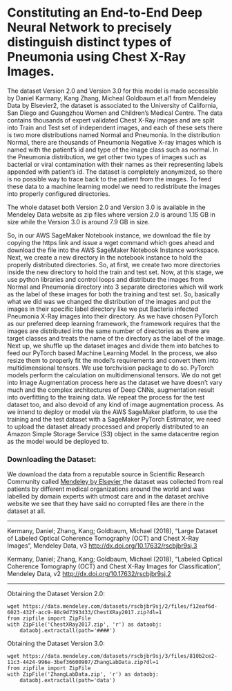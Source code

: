 # Constituting an End-to-End Deep Neural Network to precisely distinguish distinct types of Pneumonia using Chest X-Ray Images.

The dataset Version 2.0 and Version 3.0 for this model is made accessible by Daniel Karmany, Kang Zhang, Micheal Goldbaum et.al1 from Mendeley Data by Elsevier2, the dataset is associated to the University of California, San Diego and Guangzhou Women and Children’s Medical Centre. The data contains thousands of expert validated Chest X-Ray images and are split into Train and Test set of independent images, and each of these sets there is two more distributions named Normal and Pneumonia. In the distribution Normal, there are thousands of Pneumonia Negative X-ray images which is named with the patient’s id and type of the image class such as normal. In the Pneumonia distribution, we get other two types of images such as bacterial or viral contamination with their names as their representing labels appended with patient’s id. The dataset is completely anonymized, so there is no possible way to trace back to the patient from the images. To feed these data to a machine learning model we need to redistribute the images into properly configured directories. 

The whole dataset both Version 2.0 and Version 3.0 is available in the Mendeley Data website as zip files where version 2.0 is around 1.15 GB in size while the Version 3.0 is around 7.9 GB in size. 

So, in our AWS SageMaker Notebook instance, we download the file by copying the https link and issue a wget command which goes ahead and download the file into the AWS SageMaker Notebook Instance workspace. Next, we create a new directory in the notebook instance to hold the properly distributed directories. So, at first, we create two more directories inside the new directory to hold the train and test set. Now, at this stage, we use python libraries and control loops and distribute the images from Normal and Pneumonia directory into 3 separate directories which will work as the label of these images for both the training and test set. So, basically what we did was we changed the distribution of the images and put the images in their specific label directory like we put Bacteria infected Pneumonia X-Ray images into their directory. As we have chosen PyTorch as our preferred deep learning framework, the framework requires that the images are distributed into the same number of directories as there are target classes and treats the name of the directory as the label of the image. Next up, we shuffle up the dataset images and divide them into batches to feed our PyTorch based Machine Learning Model. In the process, we also resize them to properly fit the model’s requirements and convert them into multidimensional tensors. We use torchvision package to do so. PyTorch models perform the calculation on multidimensional tensors. We do not get into Image Augmentation process here as the dataset we have doesn’t vary much and the complex architectures of Deep CNNs, augmentation result into overfitting to the training data. We repeat the process for the test dataset too, and also devoid of any kind of image augmentation process. As we intend to deploy or model via the AWS SageMaker platform, to use the training and the test dataset with a SageMaker PyTorch Estimator, we need to upload the dataset already processed and properly distributed to an Amazon Simple Storage Service (S3) object in the same datacentre region as the model would be deployed to. 

### Downloading the Dataset:
We download the data from a reputable source in Scientific Research Community called [Mendeley by Elsevier ]('https://mendeley.com') the dataset was collected from real patients by different medical organizations around the world and was labelled by domain experts with utmost care and in the dataset archive website we see that they have said no corrupted files are there in the dataset at all. 
<hr> </hr>
<p>
Kermany, Daniel; Zhang, Kang; Goldbaum, Michael (2018), “Large Dataset of Labeled Optical Coherence Tomography (OCT) and Chest X-Ray Images”, Mendeley Data, v3
<a href="http://dx.doi.org/10.17632/rscbjbr9sj.3">http://dx.doi.org/10.17632/rscbjbr9sj.3</a> </p>
<p> 
Kermany, Daniel; Zhang, Kang; Goldbaum, Michael (2018), “Labeled Optical Coherence Tomography (OCT) and Chest X-Ray Images for Classification”, Mendeley Data, v2
    <a href="http://dx.doi.org/10.17632/rscbjbr9sj.2">http://dx.doi.org/10.17632/rscbjbr9sj.2</a> </p>

<hr> </hr>

Obtaining the Dataset Version 2.0:
```
wget https://data.mendeley.com/datasets/rscbjbr9sj/2/files/f12eaf6d-6023-432f-acc9-80c9d7393433/ChestXRay2017.zip?dl=1
from zipfile import ZipFile
with ZipFile('ChestXRay2017.zip', 'r') as dataobj:
    dataobj.extractall(path='####')
```
Obtaining the Dataset Version 3.0:

```
wget https://data.mendeley.com/datasets/rscbjbr9sj/3/files/810b2ce2-11c3-4424-996e-3bef36600907/ZhangLabData.zip?dl=1
from zipfile import ZipFile
with ZipFile('ZhangLabData.zip', 'r') as dataobj:
    dataobj.extractall(path='data')
```
